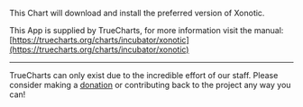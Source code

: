 This Chart will download and install the preferred version of Xonotic.

This App is supplied by TrueCharts, for more information visit the manual: [https://truecharts.org/charts/incubator/xonotic](https://truecharts.org/charts/incubator/xonotic)

---

TrueCharts can only exist due to the incredible effort of our staff.
Please consider making a [donation](https://truecharts.org/about/sponsor) or contributing back to the project any way you can!
